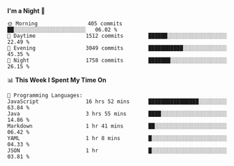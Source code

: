 <!--START_SECTION:waka-->
**I'm a Night 🦉** 

```text
🌞 Morning                405 commits         ██░░░░░░░░░░░░░░░░░░░░░░░   06.02 % 
🌆 Daytime                1512 commits        ██████░░░░░░░░░░░░░░░░░░░   22.49 % 
🌃 Evening                3049 commits        ███████████░░░░░░░░░░░░░░   45.35 % 
🌙 Night                  1758 commits        ███████░░░░░░░░░░░░░░░░░░   26.15 % 
```


📊 **This Week I Spent My Time On** 

```text
💬 Programming Languages: 
JavaScript               16 hrs 52 mins      ████████████████░░░░░░░░░   63.84 % 
Java                     3 hrs 55 mins       ████░░░░░░░░░░░░░░░░░░░░░   14.86 % 
Markdown                 1 hr 41 mins        ██░░░░░░░░░░░░░░░░░░░░░░░   06.42 % 
YAML                     1 hr 8 mins         █░░░░░░░░░░░░░░░░░░░░░░░░   04.33 % 
JSON                     1 hr                █░░░░░░░░░░░░░░░░░░░░░░░░   03.81 % 
```


<!--END_SECTION:waka-->

